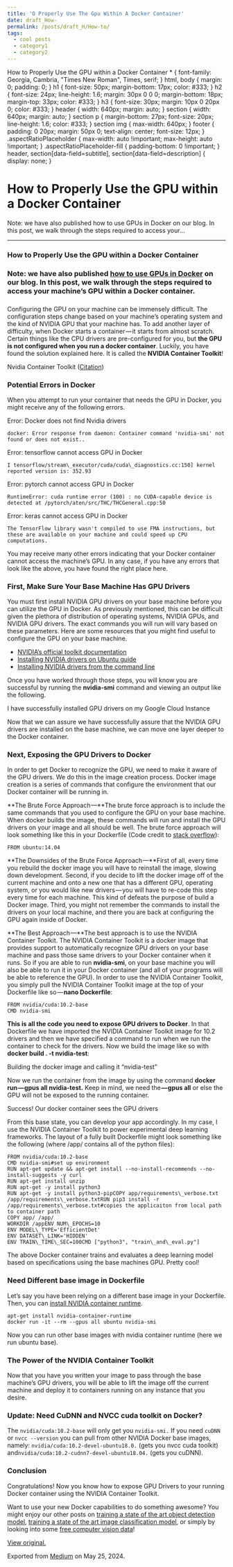 ```yaml
---
title: 'O Properly Use The Gpu Within A Docker Container'
date: draft_How-
permalink: /posts/draft_H/How-to/
tags:
  - cool posts
  - category1
  - category2
---
```


How to Properly Use the GPU within a Docker Container
 \* {
 font-family: Georgia, Cambria, "Times New Roman", Times, serif;
 }
 html, body {
 margin: 0;
 padding: 0;
 }
 h1 {
 font-size: 50px;
 margin-bottom: 17px;
 color: #333;
 }
 h2 {
 font-size: 24px;
 line-height: 1.6;
 margin: 30px 0 0 0;
 margin-bottom: 18px;
 margin-top: 33px;
 color: #333;
 }
 h3 {
 font-size: 30px;
 margin: 10px 0 20px 0;
 color: #333;
 }
 header {
 width: 640px;
 margin: auto;
 }
 section {
 width: 640px;
 margin: auto;
 }
 section p {
 margin-bottom: 27px;
 font-size: 20px;
 line-height: 1.6;
 color: #333;
 }
 section img {
 max-width: 640px;
 }
 footer {
 padding: 0 20px;
 margin: 50px 0;
 text-align: center;
 font-size: 12px;
 }
 .aspectRatioPlaceholder {
 max-width: auto !important;
 max-height: auto !important;
 }
 .aspectRatioPlaceholder-fill {
 padding-bottom: 0 !important;
 }
 header,
 section[data-field=subtitle],
 section[data-field=description] {
 display: none;
 }
 

How to Properly Use the GPU within a Docker Container
=====================================================




Note: we have also published how to use GPUs in Docker on our blog. In this post, we walk through the steps required to access your…




---

### 

### How to Properly Use the GPU within a Docker Container

### 

### Note: we have also published [how to use GPUs in Docker](https://blog.roboflow.ai/use-the-gpu-in-docker/) on our blog. In this post, we walk through the steps required to access your machine’s GPU within a Docker container.

### 

Configuring the GPU on your machine can be immensely difficult. The configuration steps change based on your machine’s operating system and the kind of NVIDIA GPU that your machine has. To add another layer of difficulty, when Docker starts a container — it starts from almost scratch. Certain things like the CPU drivers are pre-configured for you, but **the GPU is not configured when you run a docker container**. Luckily, you have found the solution explained here. It is called the **NVIDIA Container Toolkit**!

![]()Nvidia Container Toolkit ([Citation](https://github.com/NVIDIA/nvidia-docker))

### Potential Errors in Docker

When you attempt to run your container that needs the GPU in Docker, you might receive any of the following errors.

Error: Docker does not find Nvidia drivers


```
docker: Error response from daemon: Container command 'nvidia-smi' not found or does not exist..
```
Error: tensorflow cannot access GPU in Docker


```
I tensorflow/stream\_executor/cuda/cuda\_diagnostics.cc:150] kernel reported version is: 352.93  

```
Error: pytorch cannot access GPU in Docker


```
RuntimeError: cuda runtime error (100) : no CUDA-capable device is detected at /pytorch/aten/src/THC/THCGeneral.cpp:50
```
Error: keras cannot access GPU in Docker


```
The TensorFlow library wasn't compiled to use FMA instructions, but these are available on your machine and could speed up CPU computations.
```
You may receive many other errors indicating that your Docker container cannot access the machine’s GPU. In any case, if you have any errors that look like the above, you have found the right place here.

### First, Make Sure Your Base Machine Has GPU Drivers

You must first install NVIDIA GPU drivers on your base machine before you can utilize the GPU in Docker. As previously mentioned, this can be difficult given the plethora of distribution of operating systems, NVIDIA GPUs, and NVIDIA GPU drivers. The exact commands you will run will vary based on these parameters. Here are some resources that you might find useful to configure the GPU on your base machine.

* [NVIDIA’s official toolkit documentation](https://docs.nvidia.com/cuda/cuda-installation-guide-linux/index.html)
* [Installing NVIDIA drivers on Ubuntu guide](https://linuxconfig.org/how-to-install-the-nvidia-drivers-on-ubuntu-18-04-bionic-beaver-linux)
* [Installing NVIDIA drivers from the command line](https://www.cyberciti.biz/faq/ubuntu-linux-install-nvidia-driver-latest-proprietary-driver/)

Once you have worked through those steps, you will know you are successful by running the **nvidia-smi** command and viewing an output like the following.

![]()I have successfully installed GPU drivers on my Google Cloud Instance

Now that we can assure we have successfully assure that the NVIDIA GPU drivers are installed on the base machine, we can move one layer deeper to the Docker container.

### Next, Exposing the GPU Drivers to Docker

In order to get Docker to recognize the GPU, we need to make it aware of the GPU drivers. We do this in the image creation process. Docker image creation is a series of commands that configure the environment that our Docker container will be running in.

**The Brute Force Approach —**The brute force approach is to include the same commands that you used to configure the GPU on your base machine. When docker builds the image, these commands will run and install the GPU drivers on your image and all should be well. The brute force approach will look something like this in your Dockerfile (Code credit to [stack overflow](https://stackoverflow.com/questions/25185405/using-gpu-from-a-docker-container)):


```
FROM ubuntu:14.04  

```
**The Downsides of the Brute Force Approach —**First of all, every time you rebuild the docker image you will have to reinstall the image, slowing down development. Second, if you decide to lift the docker image off of the current machine and onto a new one that has a different GPU, operating system, or you would like new drivers — you will have to re-code this step every time for each machine. This kind of defeats the purpose of build a Docker image. Third, you might not remember the commands to install the drivers on your local machine, and there you are back at configuring the GPU again inside of Docker.

**The Best Approach —**The best approach is to use the NVIDIA Container Toolkit. The NVIDIA Container Toolkit is a docker image that provides support to automatically recognize GPU drivers on your base machine and pass those same drivers to your Docker container when it runs. So if you are able to run **nvidia-smi**, on your base machine you will also be able to run it in your Docker container (and all of your programs will be able to reference the GPU). In order to use the NVIDIA Container Toolkit, you simply pull the NVIDIA Container Toolkit image at the top of your Dockerfile like so — **nano Dockerfile**:


```
FROM nvidia/cuda:10.2-base  
CMD nvidia-smi
```
**This is all the code you need to expose GPU drivers to Docker**. In that Dockerfile we have imported the NVIDIA Container Toolkit image for 10.2 drivers and then we have specified a command to run when we run the container to check for the drivers. Now we build the image like so with **docker build . -t nvidia-test**:

![]()Building the docker image and calling it “nvidia-test”

Now we run the container from the image by using the command **docker run — gpus all nvidia-test.** Keep in mind, we need the **— gpus all** or else the GPU will not be exposed to the running container.

![]()Success! Our docker container sees the GPU drivers

From this base state, you can develop your app accordingly. In my case, I use the NVIDIA Container Toolkit to power experimental deep learning frameworks. The layout of a fully built Dockerfile might look something like the following (where /app/ contains all of the python files):


```
FROM nvidia/cuda:10.2-base  
CMD nvidia-smi#set up environment  
RUN apt-get update && apt-get install --no-install-recommends --no-install-suggests -y curl  
RUN apt-get install unzip  
RUN apt-get -y install python3  
RUN apt-get -y install python3-pipCOPY app/requirements\_verbose.txt /app/requirements\_verbose.txtRUN pip3 install -r /app/requirements\_verbose.txt#copies the applicaiton from local path to container path  
COPY app/ /app/  
WORKDIR /appENV NUM\_EPOCHS=10  
ENV MODEL\_TYPE='EfficientDet'  
ENV DATASET\_LINK='HIDDEN'  
ENV TRAIN\_TIME\_SEC=100CMD ["python3", "train\_and\_eval.py"]
```
The above Docker container trains and evaluates a deep learning model based on specifications using the base machines GPU. Pretty cool!

### Need Different base image in Dockerfile

Let’s say you have been relying on a different base image in your Dockerfile. Then, you can [install NVIDIA container runtime](https://docs.docker.com/config/containers/resource_constraints/#gpu).


```
apt-get install nvidia-container-runtime  
docker run -it --rm --gpus all ubuntu nvidia-smi
```
Now you can run other base images with nvidia container runtime (here we run ubuntu base).

### The Power of the NVIDIA Container Toolkit

Now that you have you written your image to pass through the base machine’s GPU drivers, you will be able to lift the image off the current machine and deploy it to containers running on any instance that you desire.

### Update: Need CuDNN and NVCC cuda toolkit on Docker?

The `nvidia/cuda:10.2-base` will only get you `nvidia-smi.` If you need `cuDNN` or `nvcc --version` you can pull from other NVIDIA Docker base images, namely: `nvidia/cuda:10.2-devel-ubuntu18.0.` (gets you nvcc cuda toolkit) and`nvidia/cuda:10.2-cudnn7-devel-ubuntu18.04.` (gets you cuDNN).

### Conclusion

Congratulations! Now you know how to expose GPU Drivers to your running Docker container using the NVIDIA Container Toolkit.

Want to use your new Docker capabilities to do something awesome? You might enjoy our other posts on [training a state of the art object detection model](https://blog.roboflow.ai/training-efficientdet-object-detection-model-with-a-custom-dataset/), [training a state of the art image classification model](https://models.roboflow.ai/classification/resnet-32), or simply by looking into some [free computer vision data](https://public.roboflow.ai/)!



[View original.](https://medium.com/p/9c450df9fe9c)

Exported from [Medium](https://medium.com) on May 25, 2024.

